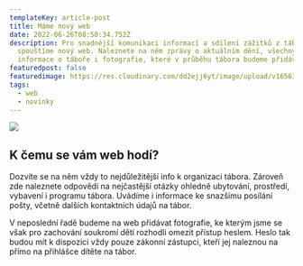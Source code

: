 ```yaml
---
templateKey: article-post
title: Máme nový web
date: 2022-06-26T08:50:34.752Z
description: Pro snadnější komunikaci informací a sdílení zážitků z tábora
  spouštíme nový web. Naleznete na něm zprávy o aktuálním dění, všechny důležité
  informace o táboře i fotografie, které v průběhu tábora budeme přidávat.
featuredpost: false
featuredimage: https://res.cloudinary.com/dd2ejj6yt/image/upload/v1656320153/Aktuality/glenn-carstens-peters-npxXWgQ33ZQ-unsplash_lh2btw.jpg
tags:
  - web
  - novinky
---
```

![](https://res.cloudinary.com/dd2ejj6yt/image/upload/v1656320153/Aktuality/glenn-carstens-peters-npxXWgQ33ZQ-unsplash_lh2btw.jpg)

## K čemu se vám web hodí?

Dozvíte se na něm vždy to nejdůležitější info k organizaci tábora. Zároveň zde naleznete odpovědi na nejčastější otázky ohledně ubytování, prostředí, vybavení i programu tábora. Uvádíme i informace ke snazšímu posílání pošty, včetně dalších kontaktních údajů na tábor. 

V neposlední řadě budeme na web přidávat fotografie, ke kterým jsme se však pro zachování soukromí dětí rozhodli omezit přístup heslem. Heslo tak budou mít k dispozici vždy pouze zákonní zástupci, kteří jej naleznou na přímo na přihlášce dítěte na tábor.